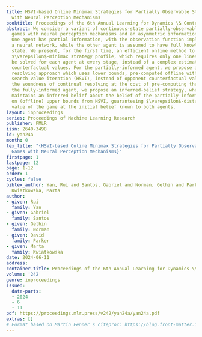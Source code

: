 ```yaml
---
title: HSVI-based Online Minimax Strategies for Partially Observable Stochastic Games
  with Neural Perception Mechanisms
booktitle: Proceedings of the 6th Annual Learning for Dynamics \& Control Conference
abstract: We consider a variant of continuous-state partially-observable stochastic
  games with neural perception mechanisms and an asymmetric information structure.
  One agent has partial information, with the observation function implemented as
  a neural network, while the other agent is assumed to have full knowledge of the
  state. We present, for the first time, an efficient online method to compute an
  $\varepsilon$-minimax strategy profile, which requires only one linear program to
  be solved for each agent at every stage, instead of a complex estimation of opponent
  counterfactual values. For the partially-informed agent, we propose a continual
  resolving approach which uses lower bounds, pre-computed offline with heuristic
  search value iteration (HSVI), instead of opponent counterfactual values. This inherits
  the soundness of continual resolving at the cost of pre-computing the bound. For
  the fully-informed agent, we propose an inferred-belief strategy, where the agent
  maintains an inferred belief about the belief of the partially-informed agent based
  on (offline) upper bounds from HSVI, guaranteeing $\varepsilon$-distance to the
  value of the game at the initial belief known to both agents.
layout: inproceedings
series: Proceedings of Machine Learning Research
publisher: PMLR
issn: 2640-3498
id: yan24a
month: 0
tex_title: "{HSVI-based Online Minimax Strategies for Partially Observable Stochastic
  Games with Neural Perception Mechanisms}"
firstpage: 1
lastpage: 12
page: 1-12
order: 1
cycles: false
bibtex_author: Yan, Rui and Santos, Gabriel and Norman, Gethin and Parker, David and
  Kwiatkowska, Marta
author:
- given: Rui
  family: Yan
- given: Gabriel
  family: Santos
- given: Gethin
  family: Norman
- given: David
  family: Parker
- given: Marta
  family: Kwiatkowska
date: 2024-06-11
address:
container-title: Proceedings of the 6th Annual Learning for Dynamics \& Control Conference
volume: '242'
genre: inproceedings
issued:
  date-parts:
  - 2024
  - 6
  - 11
pdf: https://proceedings.mlr.press/v242/yan24a/yan24a.pdf
extras: []
# Format based on Martin Fenner's citeproc: https://blog.front-matter.io/posts/citeproc-yaml-for-bibliographies/
---
```

